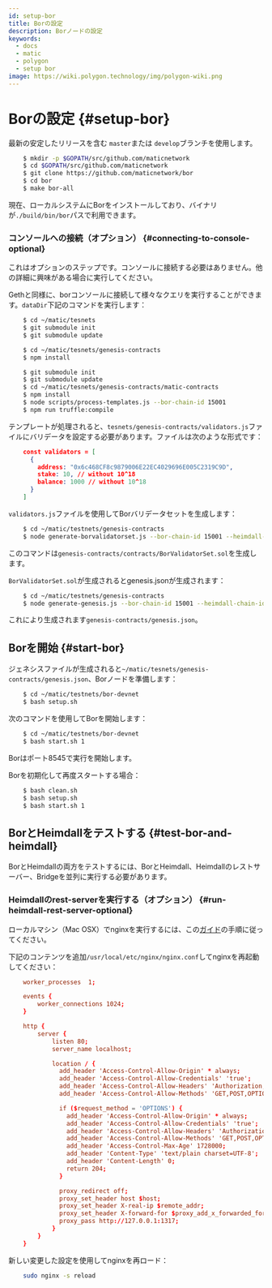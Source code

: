 ```yaml
---
id: setup-bor
title: Borの設定
description: Borノードの設定
keywords:
  - docs
  - matic
  - polygon
  - setup bor
image: https://wiki.polygon.technology/img/polygon-wiki.png
---
```


# Borの設定 {#setup-bor}

最新の安定したリリースを含む `master`または `develop`ブランチを使用します。

```bash
    $ mkdir -p $GOPATH/src/github.com/maticnetwork
    $ cd $GOPATH/src/github.com/maticnetwork
    $ git clone https://github.com/maticnetwork/bor
    $ cd bor
    $ make bor-all
```

現在、ローカルシステムにBorをインストールしており、バイナリが`./build/bin/bor`パスで利用できます。

### コンソールへの接続（オプション） {#connecting-to-console-optional}

これはオプションのステップです。コンソールに接続する必要はありません。他の詳細に興味がある場合に実行してください。

Gethと同様に、borコンソールに接続して様々なクエリを実行することができます。`dataDir`下記のコマンドを実行します：

```bash
    $ cd ~/matic/tesnets
    $ git submodule init
    $ git submodule update

    $ cd ~/matic/tesnets/genesis-contracts
    $ npm install

    $ git submodule init
    $ git submodule update
    $ cd ~/matic/tesnets/genesis-contracts/matic-contracts
    $ npm install
    $ node scripts/process-templates.js --bor-chain-id 15001
    $ npm run truffle:compile
```

テンプレートが処理されると、`tesnets/genesis-contracts/validators.js`ファイルにバリデータを設定する必要があります。ファイルは次のような形式です：

```json
    const validators = [
      {
        address: "0x6c468CF8c9879006E22EC4029696E005C2319C9D",
        stake: 10, // without 10^18
        balance: 1000 // without 10^18
      }
    ]
```

`validators.js`ファイルを使用してBorバリデータセットを生成します：

```bash
    $ cd ~/matic/testnets/genesis-contracts
    $ node generate-borvalidatorset.js --bor-chain-id 15001 --heimdall-chain-id heimdall-P5rXwg
```

このコマンドは`genesis-contracts/contracts/BorValidatorSet.sol`を生成します。

`BorValidatorSet.sol`が生成されるとgenesis.jsonが生成されます：

```bash
    $ cd ~/matic/testnets/genesis-contracts
    $ node generate-genesis.js --bor-chain-id 15001 --heimdall-chain-id heimdall-P5rXwg
```

これにより生成されます`genesis-contracts/genesis.json`。

## Borを開始 {#start-bor}

ジェネシスファイルが生成されると`~/matic/tesnets/genesis-contracts/genesis.json`、Borノードを準備します：

```bash
    $ cd ~/matic/testnets/bor-devnet
    $ bash setup.sh
```

次のコマンドを使用してBorを開始します：

```bash
    $ cd ~/matic/testnets/bor-devnet
    $ bash start.sh 1
```

Borはポート8545で実行を開始します。

Borを初期化して再度スタートする場合：

```bash
    $ bash clean.sh
    $ bash setup.sh
    $ bash start.sh 1
```

## BorとHeimdallをテストする {#test-bor-and-heimdall}

BorとHeimdallの両方をテストするには、BorとHeimdall、Heimdallのレストサーバー、Bridgeを並列に実行する必要があります。

### Heimdallのrest-serverを実行する（オプション） {#run-heimdall-rest-server-optional}

ローカルマシン（Mac OSX）でnginxを実行するには、この[ガイド](https://kirillplatonov.com/2017/11/12/simple_reverse_proxy_on_mac_with_nginx/)の手順に従ってください。

下記のコンテンツを追加`/usr/local/etc/nginx/nginx.conf`してnginxを再起動してください：

```conf
    worker_processes  1;

    events {
        worker_connections 1024;
    }

    http {
        server {
            listen 80;
            server_name localhost;

            location / {
              add_header 'Access-Control-Allow-Origin' * always;
              add_header 'Access-Control-Allow-Credentials' 'true';
              add_header 'Access-Control-Allow-Headers' 'Authorization,Accept,Origin,DNT,X-CustomHeader,Keep-Alive,User-Agent,X-Requested-With,If-Modified-Since,Cache-Control,Content-Type,Content-Range,Range';
              add_header 'Access-Control-Allow-Methods' 'GET,POST,OPTIONS,PUT,DELETE,PATCH';

              if ($request_method = 'OPTIONS') {
                add_header 'Access-Control-Allow-Origin' * always;
                add_header 'Access-Control-Allow-Credentials' 'true';
                add_header 'Access-Control-Allow-Headers' 'Authorization,Accept,Origin,DNT,X-CustomHeader,Keep-Alive,User-Agent,X-Requested-With,If-Modified-Since,Cache-Control,Content-Type,Content-Range,Range';
                add_header 'Access-Control-Allow-Methods' 'GET,POST,OPTIONS,PUT,DELETE,PATCH';
                add_header 'Access-Control-Max-Age' 1728000;
                add_header 'Content-Type' 'text/plain charset=UTF-8';
                add_header 'Content-Length' 0;
                return 204;
              }

              proxy_redirect off;
              proxy_set_header host $host;
              proxy_set_header X-real-ip $remote_addr;
              proxy_set_header X-forward-for $proxy_add_x_forwarded_for;
              proxy_pass http://127.0.0.1:1317;
            }
        }
    }
```

新しい変更した設定を使用してnginxを再ロード：

```bash
    sudo nginx -s reload
```
